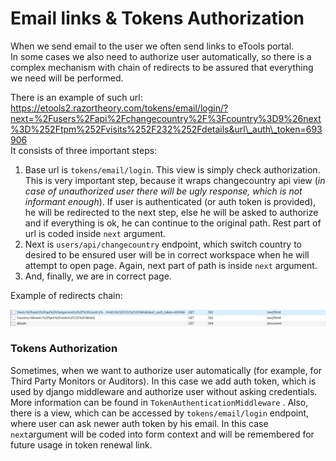 # Email links & Tokens Authorization

When we send email to the user we often send links to eTools portal.  
In some cases we also need to authorize user automatically, so there is a complex mechanism with chain of redirects to be assured that everything we need will be performed.

There is an example of such url:  
https://etools2.razortheory.com/tokens/email/login/?next=%2Fusers%2Fapi%2Fchangecountry%2F%3Fcountry%3D9%26next%3D%252Ftpm%252Fvisits%252F232%252Fdetails&url\_auth\_token=693906  
It consists of three important steps:  
1. Base url is `tokens/email/login`. This view is simply check authorization. This is very important step, because it wraps changecountry api view \(_in case of unauthorized user there will be ugly response, which is not informant enough_\). If user is authenticated \(or auth token is provided\), he will be redirected to the next step, else he will be asked to authorize and if everything is ok, he can continue to the original path. Rest part of url is coded inside `next` argument.  
2. Next is `users/api/changecountry` endpoint, which switch country to desired to be ensured user will be in correct workspace when he will attempt to open page. Again, next part of path is inside `next` argument.  
3. And, finally, we are in correct page.

Example of redirects chain:

![](../.gitbook/assets/nvw4gz.jpg)

### Tokens Authorization

Sometimes, when we want to authorize user automatically \(for example, for Third Party Monitors or Auditors\). In this case we add auth token, which is used by django middleware and authorize user without asking credentials. More information can be found in `TokenAuthenticationMiddleware` . Also, there is a view, which can be accessed by `tokens/email/login` endpoint, where user can ask newer auth token by his email. In this case `next`argument will be coded into form context and will be remembered for future usage in token renewal link.

